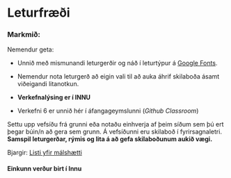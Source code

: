 # Leturfræði

### Markmið:
Nemendur geta:
* Unnið með mismunandi leturgerðir og náð í leturtýpur á [Google Fonts](https://fonts.google.com/). 
* Nemendur nota leturgerð að eigin vali til að auka áhrif skilaboða ásamt viðeigandi litanotkun. 

* **Verkefnalýsing er í INNU** 
* Verkefni 6 er unnið hér í áfangageymslunni (_Github Classroom_) 

Settu upp vefsíðu frá grunni eða notaðu einhverja af þeim síðum sem þú ert þegar búin/n að gera sem grunn. Á vefsíðunni eru skilaboð í fyrirsagnaletri. **Samspil leturgerðar, rýmis og lita á að gefa skilaboðunum aukið vægi.**

Bjargir: [Listi yfir málshætti](https://www.ms.is/okkar-mal/islenskuatak/listi-yfir-malshaetti)

#### Einkunn verður birt í Innu
